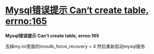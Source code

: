 # [Mysql错误提示 Can‘t create table, errno:165](https://github.com/Smileye-v/gitblog/issues/13)

**Mysql错误提示 Can't create table, errno:165**

去掉my.ini里面的innodb_force_recovery = 4 然后重新启动mysql服务